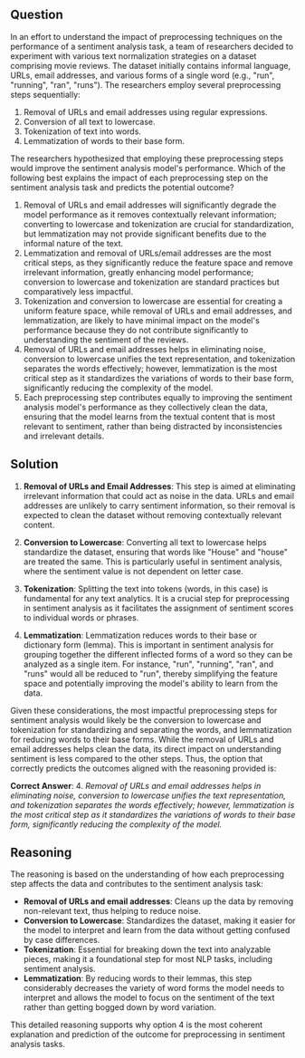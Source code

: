 ## Question

In an effort to understand the impact of preprocessing techniques on the performance of a sentiment analysis task, a team of researchers decided to experiment with various text normalization strategies on a dataset comprising movie reviews. The dataset initially contains informal language, URLs, email addresses, and various forms of a single word (e.g., "run", "running", "ran", "runs"). The researchers employ several preprocessing steps sequentially:
1. Removal of URLs and email addresses using regular expressions.
2. Conversion of all text to lowercase.
3. Tokenization of text into words.
4. Lemmatization of words to their base form. 

The researchers hypothesized that employing these preprocessing steps would improve the sentiment analysis model's performance. Which of the following best explains the impact of each preprocessing step on the sentiment analysis task and predicts the potential outcome?

1. Removal of URLs and email addresses will significantly degrade the model performance as it removes contextually relevant information; converting to lowercase and tokenization are crucial for standardization, but lemmatization may not provide significant benefits due to the informal nature of the text.
2. Lemmatization and removal of URLs/email addresses are the most critical steps, as they significantly reduce the feature space and remove irrelevant information, greatly enhancing model performance; conversion to lowercase and tokenization are standard practices but comparatively less impactful.
3. Tokenization and conversion to lowercase are essential for creating a uniform feature space, while removal of URLs and email addresses, and lemmatization, are likely to have minimal impact on the model's performance because they do not contribute significantly to understanding the sentiment of the reviews.
4. Removal of URLs and email addresses helps in eliminating noise, conversion to lowercase unifies the text representation, and tokenization separates the words effectively; however, lemmatization is the most critical step as it standardizes the variations of words to their base form, significantly reducing the complexity of the model.
5. Each preprocessing step contributes equally to improving the sentiment analysis model's performance as they collectively clean the data, ensuring that the model learns from the textual content that is most relevant to sentiment, rather than being distracted by inconsistencies and irrelevant details.

## Solution

1. **Removal of URLs and Email Addresses**: This step is aimed at eliminating irrelevant information that could act as noise in the data. URLs and email addresses are unlikely to carry sentiment information, so their removal is expected to clean the dataset without removing contextually relevant content.

2. **Conversion to Lowercase**: Converting all text to lowercase helps standardize the dataset, ensuring that words like "House" and "house" are treated the same. This is particularly useful in sentiment analysis, where the sentiment value is not dependent on letter case.

3. **Tokenization**: Splitting the text into tokens (words, in this case) is fundamental for any text analytics. It is a crucial step for preprocessing in sentiment analysis as it facilitates the assignment of sentiment scores to individual words or phrases.

4. **Lemmatization**: Lemmatization reduces words to their base or dictionary form (lemma). This is important in sentiment analysis for grouping together the different inflected forms of a word so they can be analyzed as a single item. For instance, "run", "running", "ran", and "runs" would all be reduced to "run", thereby simplifying the feature space and potentially improving the model's ability to learn from the data.

Given these considerations, the most impactful preprocessing steps for sentiment analysis would likely be the conversion to lowercase and tokenization for standardizing and separating the words, and lemmatization for reducing words to their base forms. While the removal of URLs and email addresses helps clean the data, its direct impact on understanding sentiment is less compared to the other steps. Thus, the option that correctly predicts the outcomes aligned with the reasoning provided is:

**Correct Answer**: 4. *Removal of URLs and email addresses helps in eliminating noise, conversion to lowercase unifies the text representation, and tokenization separates the words effectively; however, lemmatization is the most critical step as it standardizes the variations of words to their base form, significantly reducing the complexity of the model.*

## Reasoning

The reasoning is based on the understanding of how each preprocessing step affects the data and contributes to the sentiment analysis task:
- **Removal of URLs and email addresses**: Cleans up the data by removing non-relevant text, thus helping to reduce noise.
- **Conversion to Lowercase**: Standardizes the dataset, making it easier for the model to interpret and learn from the data without getting confused by case differences.
- **Tokenization**: Essential for breaking down the text into analyzable pieces, making it a foundational step for most NLP tasks, including sentiment analysis.
- **Lemmatization**: By reducing words to their lemmas, this step considerably decreases the variety of word forms the model needs to interpret and allows the model to focus on the sentiment of the text rather than getting bogged down by word variation.

This detailed reasoning supports why option 4 is the most coherent explanation and prediction of the outcome for preprocessing in sentiment analysis tasks.